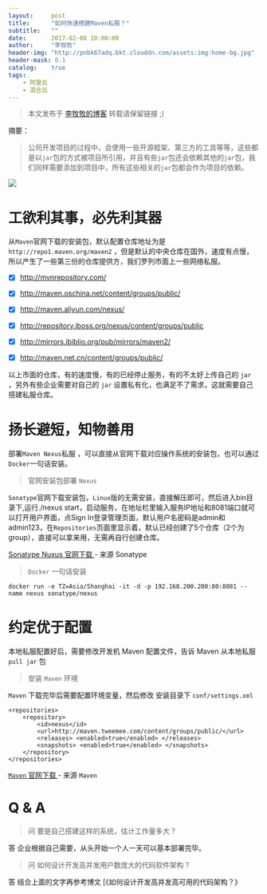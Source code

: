```yaml
---
layout:     post
title:      "如何快速搭建Maven私服？"
subtitle:   ""
date:       2017-02-08 10:00:00
author:     "李牧牧"
header-img: "http://pnbk67adq.bkt.clouddn.com/assets:img:home-bg.jpg"
header-mask: 0.1
catalog:    true
tags:
    - 阿里云
    - 混合云
---
```


> 本文发布于 [李牧牧的博客](http://limumu.me) 转载请保留链接 ;)



摘要：

> 公司开发项目的过程中，会使用一些开源框架、第三方的工具等等，这些都是以`jar`包的方式被项目所引用，并且有些`jar`包还会依赖其他的`jar`包，我们同样需要添加到项目中，所有这些相关的`jar`包都会作为项目的依赖。

 ![](http://pnbk67adq.bkt.clouddn.com/assets:post:img:201705171115000.png)



# 工欲利其事，必先利其器

从`Maven`官网下载的安装包，默认配置仓库地址为是`http://repo1.maven.org/maven2` ，但是默认的中央仓库在国外，速度有点慢，所以产生了一些第三份的仓库提供方，我们罗列市面上一些网络私服。

- [x] http://mvnrepository.com/                      

- [x] http://maven.oschina.net/content/groups/public/

- [x] http://maven.aliyun.com/nexus/

- [x] http://repository.jboss.org/nexus/content/groups/public     

- [x] http://mirrors.ibiblio.org/pub/mirrors/maven2/    

- [x] http://maven.net.cn/content/groups/public/          


以上市面的仓库，有的速度慢，有的已经停止服务，有的不太好上传自己的 `jar` ，另外有些企业需要对自己的 `jar` 设置私有化，也满足不了需求，这就需要自己搭建私服仓库。



# 扬长避短，知物善用

部署`Maven Nexus`私服 ，可以直接从官网下载对应操作系统的安装包，也可以通过`Docker`一句话安装。

> 官网安装包部署 `Nexus`

`Sonatype`官网下载安装包，`Linux`版的无需安装，直接解压即可，然后进入bin目录下,运行./nexus start，启动服务，在地址栏里输入服务IP地址和8081端口就可以打开用户界面，点Sign In登录管理页面，默认用户名密码是admin和admin123，在`Repositories`页面里显示着，默认已经创建了5个仓库（2个为group），直接可以拿来用，无需再自行创建仓库。

 [ Sonatype Nuxus 官网下载 ](https://www.sonatype.com/download-oss-sonatype "Sonatype Nuxus 官网下载 ")  - 来源 Sonatype



> `Docker` 一句话安装

```
docker run -e TZ=Asia/Shanghai -it -d -p 192.168.200.200:80:8081 --name nexus sonatype/nexus
```



# 约定优于配置

本地私服配置好后，需要修改开发机 Maven 配置文件，告诉 Maven 从本地私服 `pull jar` 包

> 安装 `Maven` 环境

`Maven` 下载完毕后需要配置环境变量，然后修改 安装目录下 `conf/settings.xml` 

```
<repositories>
	<repository>
		<id>nexus</id>
		<url>http://maven.tweemee.com/content/groups/public/</url>
		<releases> <enabled>true</enabled> </releases>
		<snapshots> <enabled>true</enabled> </snapshots>
	</repository>		
</repositories>
```

 [ `Maven` 官网下载 ](http://maven.apache.org/download.cgi " Maven 官网下载  ")  - 来源 `Maven`



# Q & A

> 问 要是自己搭建这样的系统，估计工作量多大？

答 企业根据自己需要，从头开始一个人一天可以基本部署完毕。

> 问 如何设计开发高并发用户数庞大的代码软件架构？

答 结合上面的文字再参考博文 [《如何设计开发高并发高可用的代码架构？》